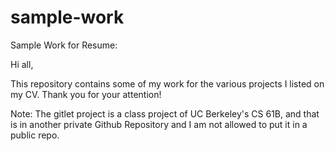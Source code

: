 # sample-work
Sample Work for Resume:

Hi all,

This repository contains some of my work for the various projects I listed on my CV. Thank you for your attention!

Note: The gitlet project is a class project of UC Berkeley's CS 61B, and that is in another private Github Repository and I am not allowed to put it in a public repo.
